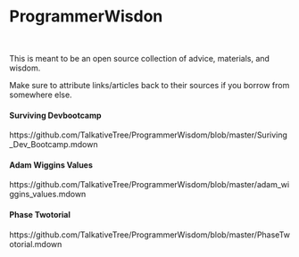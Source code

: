 ProgrammerWisdon
=========
<br>
<p>This is meant to be an open source collection of advice, materials, and wisdom.</p>
<p>Make sure to attribute links/articles back to their sources if you borrow from somewhere else.</p> 

<h4>Surviving Devbootcamp</h4>
https://github.com/TalkativeTree/ProgrammerWisdom/blob/master/Suriving_Dev_Bootcamp.mdown

<h4>Adam Wiggins Values</h4>
https://github.com/TalkativeTree/ProgrammerWisdom/blob/master/adam_wiggins_values.mdown

<h4>Phase Twotorial</h4>
https://github.com/TalkativeTree/ProgrammerWisdom/blob/master/PhaseTwotorial.mdown
